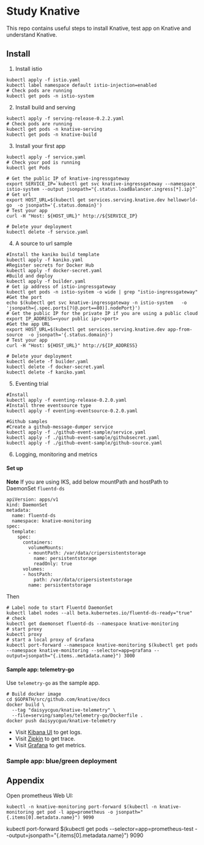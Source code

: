 <!--
#
# Licensed to the Apache Software Foundation (ASF) under one or more
# contributor license agreements.  See the NOTICE file distributed with
# this work for additional information regarding copyright ownership.
# The ASF licenses this file to You under the Apache License, Version 2.0
# (the "License"); you may not use this file except in compliance with
# the License.  You may obtain a copy of the License at
#
#     http://www.apache.org/licenses/LICENSE-2.0
#
# Unless required by applicable law or agreed to in writing, software
# distributed under the License is distributed on an "AS IS" BASIS,
# WITHOUT WARRANTIES OR CONDITIONS OF ANY KIND, either express or implied.
# See the License for the specific language governing permissions and
# limitations under the License.
#
-->

# Study Knative

This repo contains useful steps to install Knative, test app on Knative and understand Knative.

## Install
1. Install istio
```
kubectl apply -f istio.yaml
kubectl label namespace default istio-injection=enabled
# Check pods are running
kubectl get pods -n istio-system
```
2. Install build and serving
```
kubectl apply -f serving-release-0.2.2.yaml
# Check pods are running
kubectl get pods -n knative-serving
kubectl get pods -n knative-build
```
3. Install your first app
```
kubectl apply -f service.yaml
# Check your pod is running
kubectl get Pods

# Get the public IP of knative-ingressgateway
export SERVICE_IP=`kubectl get svc knative-ingressgateway --namespace istio-system --output jsonpath="{.status.loadBalancer.ingress[*].ip}"`
# Get url
export HOST_URL=$(kubectl get services.serving.knative.dev helloworld-go  -o jsonpath='{.status.domain}')
# Test your app
curl -H "Host: ${HOST_URL}" http://${SERVICE_IP}

# Delete your deployment
kubectl delete -f service.yaml
```
4. A source to url sample
```
#Install the kaniko build template
kubectl apply -f kaniko.yaml
#Register secrets for Docker Hub
kubectl apply -f docker-secret.yaml
#Build and deploy
kubectl apply -f builder.yaml
# Get ip address of istio-ingressgateway
kubectl get pods -n istio-system -o wide | grep "istio-ingressgateway"
#Get the port
echo $(kubectl get svc knative-ingressgateway -n istio-system   -o 'jsonpath={.spec.ports[?(@.port==80)].nodePort}')
# Get the public IP for the private IP if you are using a public cloud
export IP_ADDRESS=<your public ip>:<port>
#Get the app URL
export HOST_URL=$(kubectl get services.serving.knative.dev app-from-source  -o jsonpath='{.status.domain}')
# Test your app
curl -H "Host: ${HOST_URL}" http://${IP_ADDRESS}

# Delete your deployment
kubectl delete -f builder.yaml
kubectl delete -f docker-secret.yaml
kubectl delete -f kaniko.yaml
```

5. Eventing trial
```
#Install
kubectl apply -f eventing-release-0.2.0.yaml
#Install three eventsource type
kubectl apply -f eventing-eventsource-0.2.0.yaml

#Github samples
#Create a github-message-dumper service
kubectl apply -f ./github-event-sample/service.yaml
kubectl apply -f ./github-event-sample/githubsecret.yaml
kubectl apply -f ./github-event-sample/github-source.yaml
```

6. Logging, monitoring and metrics
#### Set up
**Note** If you are using IKS, add below mountPath and hostPath to DaemonSet `fluentd-ds`
```
apiVersion: apps/v1
kind: DaemonSet
metadata:
  name: fluentd-ds
  namespace: knative-monitoring
spec:
  template:
    spec:
      containers:
        volumeMounts:
        - mountPath: /var/data/cripersistentstorage
          name: persistentstorage
          readOnly: true
      volumes:
      - hostPath:
          path: /var/data/cripersistentstorage
        name: persistentstorage
```
Then
```
# Label node to start Fluentd DaemonSet
kubectl label nodes --all beta.kubernetes.io/fluentd-ds-ready="true"
# check
kubectl get daemonset fluentd-ds --namespace knative-monitoring
# start proxy
kubectl proxy
# start a local proxy of Grafana
kubectl port-forward --namespace knative-monitoring $(kubectl get pods --namespace knative-monitoring --selector=app=grafana --output=jsonpath="{.items..metadata.name}") 3000
```

#### Sample app: telemetry-go
Use `telemetry-go` as the sample app.
```
# Build docker image
cd $GOPATH/src/github.com/knative/docs
docker build \
  --tag "daisyycguo/knative-telemetry" \
  --file=serving/samples/telemetry-go/Dockerfile .
docker push daisyycguo/knative-telemetry
```

+ Visit [Kibana UI](http://localhost:8001/api/v1/namespaces/knative-monitoring/services/kibana-logging/proxy/app/kibana) to get logs.
+ Visit [Zipkin](http://localhost:8001/api/v1/namespaces/istio-system/services/zipkin:9411/proxy/zipkin/) to get trace.
+ Visit [Grafana](http://localhost:3000) to get metrics.

### Sample app: blue/green deployment

## Appendix
Open prometheus Web UI:
```
kubectl -n knative-monitoring port-forward $(kubectl -n knative-monitoring get pod -l app=prometheus -o jsonpath="{.items[0].metadata.name}") 9090
```
kubectl port-forward $(kubectl get pods --selector=app=prometheus-test --output=jsonpath="{.items[0].metadata.name}") 9090
